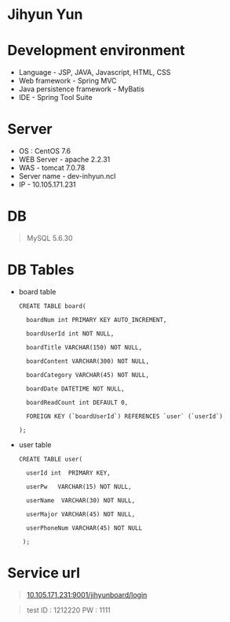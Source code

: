 Jihyun Yun
=====

# Development environment
* Language - JSP, JAVA, Javascript, HTML, CSS
* Web framework - Spring MVC
* Java persistence framework - MyBatis
* IDE - Spring Tool Suite

# Server 
* OS : CentOS 7.6
* WEB Server - apache 2.2.31
* WAS - tomcat 7.0.78 
* Server name - dev-inhyun.ncl
* IP - 10.105.171.231

# DB
> MySQL 5.6.30

# DB Tables
* board table 

      CREATE TABLE board(
  
        boardNum int PRIMARY KEY AUTO_INCREMENT,

        boardUserId int NOT NULL,

        boardTitle VARCHAR(150) NOT NULL,

        boardContent VARCHAR(300) NOT NULL,

        boardCategory VARCHAR(45) NOT NULL,

        boardDate DATETIME NOT NULL,

        boardReadCount int DEFAULT 0,

        FOREIGN KEY (`boardUserId`) REFERENCES `user` (`userId`)

      );


* user table 

      CREATE TABLE user(

        userId int  PRIMARY KEY,

        userPw   VARCHAR(15) NOT NULL,

        userName  VARCHAR(30) NOT NULL,

        userMajor VARCHAR(45) NOT NULL,

        userPhoneNum VARCHAR(45) NOT NULL

       );


# Service url
>[10.105.171.231:9001/jihyunboard/login](http://10.105.171.231:9001/jihyunboard/login)

> test ID : 1212220  PW : 1111
